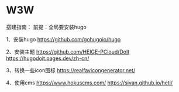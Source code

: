 # W3W

搭建指南：
前提：全局要安装hugo

1、安装hugo
https://github.com/gohugoio/hugo

2、安装主题
https://github.com/HEIGE-PCloud/DoIt
https://hugodoit.pages.dev/zh-cn/


3、转换一些icon图标
https://realfavicongenerator.net/

4、使用cms
https://www.hokuscms.com/
https://sivan.github.io/heti/